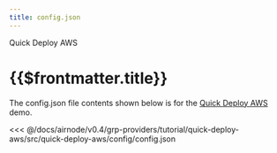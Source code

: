 ```yaml
---
title: config.json
---
```


<TitleSpan>Quick Deploy AWS</TitleSpan>

# {{$frontmatter.title}}

<VersionWarning/>

The config.json file contents shown below is for the [Quick Deploy AWS](./) demo.

<!-- prettier-ignore -->
<<< @/docs/airnode/v0.4/grp-providers/tutorial/quick-deploy-aws/src/quick-deploy-aws/config/config.json
